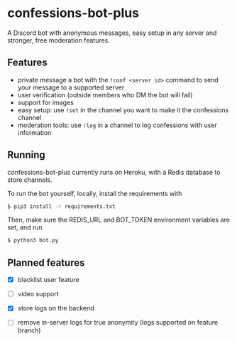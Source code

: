 # confessions-bot-plus
A Discord bot with anonymous messages, easy setup in any server and stronger, free moderation features.

## Features

* private message a bot with the `!conf <server id>` command to send your message to a supported server
* user verification (outside members who DM the bot will fail)
* support for images 
* easy setup: use `!set` in the channel you want to make it the confessions channel
* moderation tools: use `!log` in a channel to log confessions with user information

## Running
confessions-bot-plus currently runs on Heroku, with a Redis database to store channels.

To run the bot yourself, locally, install the requirements with
```bash
$ pip3 install -r requirements.txt
```
Then, make sure the REDIS_URL and BOT_TOKEN environment variables are set, and run
```bash
$ python3 bot.py
```

## Planned features
- [x] blacklist user feature
- [ ] video support
- [x] store logs on the backend
- [ ] remove in-server logs for true anonymity (logs supported on feature branch)


